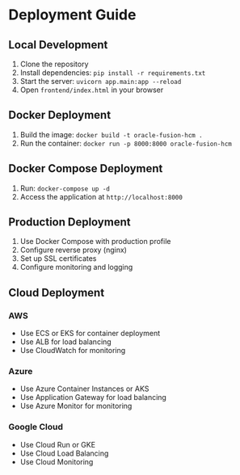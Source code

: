 # Deployment Guide

## Local Development
1. Clone the repository
2. Install dependencies: `pip install -r requirements.txt`
3. Start the server: `uvicorn app.main:app --reload`
4. Open `frontend/index.html` in your browser

## Docker Deployment
1. Build the image: `docker build -t oracle-fusion-hcm .`
2. Run the container: `docker run -p 8000:8000 oracle-fusion-hcm`

## Docker Compose Deployment
1. Run: `docker-compose up -d`
2. Access the application at `http://localhost:8000`

## Production Deployment
1. Use Docker Compose with production profile
2. Configure reverse proxy (nginx)
3. Set up SSL certificates
4. Configure monitoring and logging

## Cloud Deployment
### AWS
- Use ECS or EKS for container deployment
- Use ALB for load balancing
- Use CloudWatch for monitoring

### Azure
- Use Azure Container Instances or AKS
- Use Application Gateway for load balancing
- Use Azure Monitor for monitoring

### Google Cloud
- Use Cloud Run or GKE
- Use Cloud Load Balancing
- Use Cloud Monitoring

